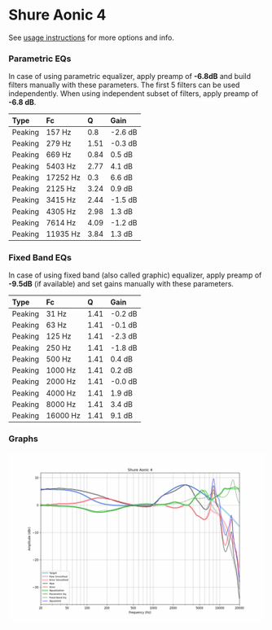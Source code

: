 # Shure Aonic 4
See [usage instructions](https://github.com/jaakkopasanen/AutoEq#usage) for more options and info.

### Parametric EQs
In case of using parametric equalizer, apply preamp of **-6.8dB** and build filters manually
with these parameters. The first 5 filters can be used independently.
When using independent subset of filters, apply preamp of **-6.8 dB**.

| Type    | Fc       |    Q | Gain    |
|:--------|:---------|:-----|:--------|
| Peaking | 157 Hz   | 0.8  | -2.6 dB |
| Peaking | 279 Hz   | 1.51 | -0.3 dB |
| Peaking | 669 Hz   | 0.84 | 0.5 dB  |
| Peaking | 5403 Hz  | 2.77 | 4.1 dB  |
| Peaking | 17252 Hz | 0.3  | 6.6 dB  |
| Peaking | 2125 Hz  | 3.24 | 0.9 dB  |
| Peaking | 3415 Hz  | 2.44 | -1.5 dB |
| Peaking | 4305 Hz  | 2.98 | 1.3 dB  |
| Peaking | 7614 Hz  | 4.09 | -1.2 dB |
| Peaking | 11935 Hz | 3.84 | 1.3 dB  |

### Fixed Band EQs
In case of using fixed band (also called graphic) equalizer, apply preamp of **-9.5dB**
(if available) and set gains manually with these parameters.

| Type    | Fc       |    Q | Gain    |
|:--------|:---------|:-----|:--------|
| Peaking | 31 Hz    | 1.41 | -0.2 dB |
| Peaking | 63 Hz    | 1.41 | -0.1 dB |
| Peaking | 125 Hz   | 1.41 | -2.3 dB |
| Peaking | 250 Hz   | 1.41 | -1.8 dB |
| Peaking | 500 Hz   | 1.41 | 0.4 dB  |
| Peaking | 1000 Hz  | 1.41 | 0.2 dB  |
| Peaking | 2000 Hz  | 1.41 | -0.0 dB |
| Peaking | 4000 Hz  | 1.41 | 1.9 dB  |
| Peaking | 8000 Hz  | 1.41 | 3.4 dB  |
| Peaking | 16000 Hz | 1.41 | 9.1 dB  |

### Graphs
![](./Shure%20Aonic%204.png)